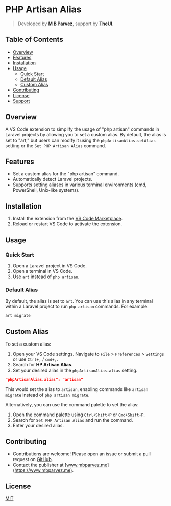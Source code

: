 # PHP Artisan Alias

> Developed by **[M B Parvez](https://www.mbparvez.me)**, support by **[TheUI](https://www.theui.dev)**.

## Table of Contents

- [Overview](#overview)
- [Features](#features)
- [Installation](#installation)
- [Usage](#usage)
  - [Quick Start](#quick-start)
  - [Default Alias](#default-alias)
  - [Custom Alias](#custom-alias)
- [Contributing](#contributing)
- [License](#license)
- [Support](#support)

## Overview

A VS Code extension to simplify the usage of "php artisan" commands in Laravel projects by allowing you to set a custom alias. By default, the alias is set to "art," but users can modify it using the `phpArtisanAlias.setAlias` setting or the `Set PHP Artisan Alias` command.

## Features

- Set a custom alias for the "php artisan" command.
- Automatically detect Laravel projects.
- Supports setting aliases in various terminal environments (cmd, PowerShell, Unix-like systems).

## Installation

1. Install the extension from the [VS Code Marketplace](https://marketplace.visualstudio.com/items?itemName=mbparvezme.php-artisan-alias).
2. Reload or restart VS Code to activate the extension.

## Usage

### Quick Start

1. Open a Laravel project in VS Code.
2. Open a terminal in VS Code.
3. Use `art` instead of `php artisan`.

### Default Alias

By default, the alias is set to `art`. You can use this alias in any terminal within a Laravel project to run `php artisan` commands. For example:

```sh
art migrate
```

## Custom Alias

To set a custom alias:

1. Open your VS Code settings. Navigate to `File` > `Preferences` > `Settings` or use `Ctrl+,` / `cmd+,`.
2. Search for **HP Artisan Alias**.
3. Set your desired alias in the `phpArtisanAlias.alias` setting.

```json
"phpArtisanAlias.alias": "artisan"
```

This would set the alias to `artisan`, enabling commands like `artisan migrate` instead of `php artisan migrate`.

Alternatively, you can use the command palette to set the alias:

1. Open the command palette using `Ctrl+Shift+P` or `Cmd+Shift+P`.
2. Search for `Set PHP Artisan Alias` and run the command.
3. Enter your desired alias.


## Contributing

- Contributions are welcome! Please open an issue or submit a pull request on [GitHub](https://github.com/mbparvezme/php-artisan-alias/issues).
- Contact the publisher at [www.mbparvez.me](https://www.mbparvez.me).

## License

[MIT](https://github.com/mbparvezme/php-artisan-alias/blob/master/LICENSE.md)